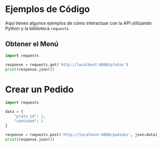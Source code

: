 # Ejemplos de Código

Aquí tienes algunos ejemplos de cómo interactuar con la API utilizando Python y la biblioteca `requests`.

## Obtener el Menú

```python
import requests

response = requests.get('http://localhost:8000/platos')
print(response.json())
```


# Crear un Pedido

```python
import requests

data = {
    "plato_id": 1,
    "cantidad": 2
}

response = requests.post('http://localhost:8000/pedidos', json=data)
print(response.json())

```
